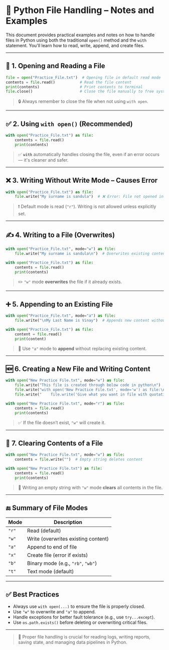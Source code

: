 
# 📁 Python File Handling – Notes and Examples

This document provides practical examples and notes on how to handle files in Python using both the traditional `open()` method and the `with` statement. You'll learn how to read, write, append, and create files.

---

## 📝 1. Opening and Reading a File

```python
file = open("Practice_File.txt")  # Opening file in default read mode
contents = file.read()           # Read the file content
print(contents)                  # Print contents to terminal
file.close()                     # Close the file manually to free system resources
```

> 🔒 Always remember to close the file when not using `with open`.

---

## ✅ 2. Using `with open()` (Recommended)

```python
with open("Practice_File.txt") as file:
    contents = file.read()
    print(contents)
```

> ✅ **`with`** automatically handles closing the file, even if an error occurs — it's cleaner and safer.

---

## ❌ 3. Writing Without Write Mode – Causes Error

```python
with open("Practice_File.txt") as file:
    file.write("My surname is sandula")  # ❌ Error: File not opened in write mode
```

> ❗ Default mode is read (`"r"`). Writing is not allowed unless explicitly set.

---

## ✍️ 4. Writing to a File (Overwrites)

```python
with open("Practice_File.txt", mode="w") as file:
    file.write("My surname is sandula\n")  # Overwrites existing content

with open("Practice_File.txt") as file:
    contents = file.read()
    print(contents)
```

> ✏️ `"w"` mode **overwrites** the file if it already exists.

---

## ➕ 5. Appending to an Existing File

```python
with open("Practice_File.txt", mode="a") as file:
    file.write("\nMy Last Name is Vinay")  # Appends new content without deleting existing text

with open("Practice_File.txt") as file:
    content = file.read()
    print(content)
```

> 📌 Use `"a"` mode to **append** without replacing existing content.

---

## 🆕 6. Creating a New File and Writing Content

```python
with open("New Practice File.txt", mode="w") as file:
    file.write("This file is created through below code in python\n")
    file.write("with open('New Practice File.txt', mode='w') as file:\n")
    file.write("    file.write('Give what you want in file with quotation marks')\n")
```

```python
with open("New Practice File.txt", mode="r") as file:
    contents = file.read()
    print(contents)
```

> ✅ If the file doesn’t exist, `"w"` will create it.

---

## 🧹 7. Clearing Contents of a File

```python
with open("New Practice File.txt", mode="w") as file:
    contents = file.write("")  # Empty string deletes content

with open("New Practice File.txt") as file:
    contents = file.read()
    print(contents)
```

> 🧽 Writing an empty string with `"w"` mode **clears** all contents in the file.

---

## 🔚 Summary of File Modes

| Mode | Description                         |
|------|-------------------------------------|
| `"r"` | Read (default)                     |
| `"w"` | Write (overwrites existing content)|
| `"a"` | Append to end of file              |
| `"x"` | Create file (error if exists)      |
| `"b"` | Binary mode (e.g., `"rb"`, `"wb"`) |
| `"t"` | Text mode (default)                |

---

## ✅ Best Practices

- Always use `with open(...)` to ensure the file is properly closed.
- Use `"w"` to overwrite and `"a"` to append.
- Handle exceptions for better fault tolerance (e.g., use `try...except`).
- Use `os.path.exists()` before deleting or overwriting critical files.

---

> 🔐 Proper file handling is crucial for reading logs, writing reports, saving state, and managing data pipelines in Python.

